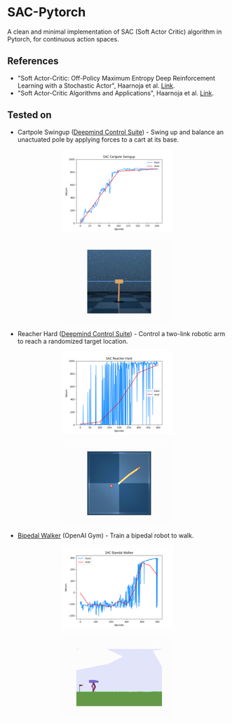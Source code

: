 # SAC-Pytorch
A clean and minimal implementation of SAC (Soft Actor Critic) algorithm in Pytorch, for continuous action spaces.

## References
* "Soft Actor-Critic: Off-Policy Maximum Entropy Deep Reinforcement Learning with a Stochastic Actor", Haarnoja et al. [Link](https://arxiv.org/abs/1801.01290).
* "Soft Actor-Critic Algorithms and Applications", Haarnoja et al. [Link](https://arxiv.org/abs/1812.05905).

## Tested on

* Cartpole Swingup ([Deepmind Control Suite](https://github.com/deepmind/dm_control/tree/master/dm_control/suite)) - Swing up and balance an unactuated pole by applying forces to a cart at its base.

<p align="center">
	<img src=".media/sac_cartpole_swingup.png" width="50%" height="50%">
</p>

<p align="center">
	<img src=".media/sac_cartpole_swingup.gif" width="50%" height="50%">
</p>

* Reacher Hard ([Deepmind Control Suite](https://github.com/deepmind/dm_control/tree/master/dm_control/suite)) - Control a two-link robotic arm to reach a randomized target location.

<p align="center">
	<img src=".media/sac_reacher_hard.png" width="50%" height="50%">
</p>

<p align="center">
	<img src=".media/sac_reacher_hard.gif" width="50%" height="50%">
</p>

* [Bipedal Walker](https://gym.openai.com/envs/BipedalWalker-v2/) (OpenAI Gym) - Train a bipedal robot to walk.

<p align="center">
	<img src=".media/sac_bipedal_walker.png" width="50%" height="50%">
</p>

<p align="center">
	<img src=".media/sac_bipedal_walker.gif" width="50%" height="50%">
</p>
 
